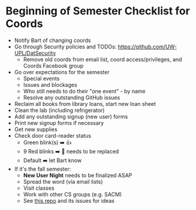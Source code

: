 # Beginning of Semester Checklist for Coords

- Notify Bart of changing coords
- Go through Security policies and TODOs: https://github.com/UW-UPL/DatSecurity
  - Remove old coords from email list, coord access/privileges, and Coords Facebook group 
- Go over expectations for the semester
  - Special events
  - Issues and blockages
  - Who still needs to do their "one event" - by name
  - Resolve any outstanding GitHub issues
- Reclaim all books from library loans, start new loan sheet
- Clean the lab (including refrigerator)
- Add any outstanding signup (new user) forms
- Print new signup forms if necessary
- Get new supplies
- Check door card-reader status
  - Green blink(s) :arrow_right: :thumbsup:
  - 9 Red blinks :arrow_right: :battery: needs to be replaced
  - Default :arrow_right: let Bart know
- If it's the fall semester:
  - __New User Night__ needs to be finalized ASAP
  - Spread the word (via email lists)
  - Visit classes
  - Work with other CS groups (e.g. SACM)
  - See [this repo](https://github.com/UW-UPL/fall_2016_kickoff) and its issues for ideas
